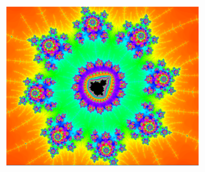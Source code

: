 
![Rosetta stoned](https://github.com/szymek156/fractal_vs/blob/master/double_bench/rosetta_stoned.png)
